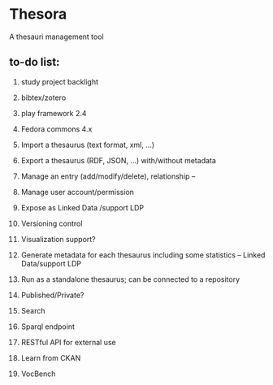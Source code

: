 # Thesora
A thesauri management tool 

to-do list:
-----------
1. study project backlight

2. bibtex/zotero 

3. play framework 2.4

4. Fedora commons 4.x

5. Import a thesaurus (text format, xml, …)

6. Export a thesaurus (RDF, JSON, …) with/without metadata

7. Manage an entry (add/modify/delete), relationship –

8. Manage user account/permission

9. Expose as Linked Data /support LDP

10. Versioning control 

11. Visualization support?

12. Generate metadata for each thesaurus including some statistics – Linked Data/support LDP

13. Run as a standalone thesaurus; can be connected to a repository

14. Published/Private?

15. Search

16. Sparql endpoint

17. RESTful API for external use

18. Learn from CKAN

19. VocBench

